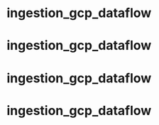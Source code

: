 # ingestion_gcp_dataflow
# ingestion_gcp_dataflow
# ingestion_gcp_dataflow
# ingestion_gcp_dataflow
